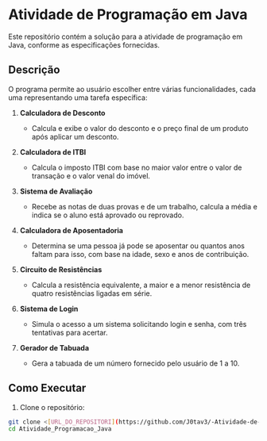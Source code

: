 # Atividade de Programação em Java

Este repositório contém a solução para a atividade de programação em Java, conforme as especificações fornecidas.

## Descrição

O programa permite ao usuário escolher entre várias funcionalidades, cada uma representando uma tarefa específica:

1. **Calculadora de Desconto**
   - Calcula e exibe o valor do desconto e o preço final de um produto após aplicar um desconto.

2. **Calculadora de ITBI**
   - Calcula o imposto ITBI com base no maior valor entre o valor de transação e o valor venal do imóvel.

3. **Sistema de Avaliação**
   - Recebe as notas de duas provas e de um trabalho, calcula a média e indica se o aluno está aprovado ou reprovado.

4. **Calculadora de Aposentadoria**
   - Determina se uma pessoa já pode se aposentar ou quantos anos faltam para isso, com base na idade, sexo e anos de contribuição.

5. **Circuito de Resistências**
   - Calcula a resistência equivalente, a maior e a menor resistência de quatro resistências ligadas em série.

6. **Sistema de Login**
   - Simula o acesso a um sistema solicitando login e senha, com três tentativas para acertar.

7. **Gerador de Tabuada**
   - Gera a tabuada de um número fornecido pelo usuário de 1 a 10.

## Como Executar

1. Clone o repositório:
```sh
git clone <[URL_DO_REPOSITORI](https://github.com/J0tav3/-Atividade-de-Programa-o-em-Java.git)O>
cd Atividade_Programacao_Java
